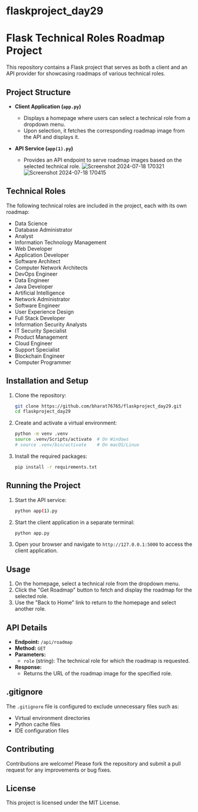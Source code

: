 # flaskproject_day29
# Flask Technical Roles Roadmap Project

This repository contains a Flask project that serves as both a client and an API provider for showcasing roadmaps of various technical roles.

## Project Structure

- **Client Application (`app.py`)**
  - Displays a homepage where users can select a technical role from a dropdown menu.
  - Upon selection, it fetches the corresponding roadmap image from the API and displays it.
  
- **API Service (`app(1).py`)**
  - Provides an API endpoint to serve roadmap images based on the selected technical role.
![Screenshot 2024-07-18 170321](https://github.com/user-attachments/assets/2c63f549-ac04-458e-b5db-6ee3cf2bf692)
![Screenshot 2024-07-18 170415](https://github.com/user-attachments/assets/849bd26e-3dba-4903-8584-52fa0e270dee)
## Technical Roles

The following technical roles are included in the project, each with its own roadmap:

- Data Science
- Database Administrator
- Analyst
- Information Technology Management
- Web Developer
- Application Developer
- Software Architect
- Computer Network Architects
- DevOps Engineer
- Data Engineer
- Java Developer
- Artificial Intelligence
- Network Administrator
- Software Engineer
- User Experience Design
- Full Stack Developer
- Information Security Analysts
- IT Security Specialist
- Product Management
- Cloud Engineer
- Support Specialist
- Blockchain Engineer
- Computer Programmer

## Installation and Setup

1. Clone the repository:
    ```sh
    git clone https://github.com/bharat76765/flaskproject_day29.git
    cd flaskproject_day29
    ```

2. Create and activate a virtual environment:
    ```sh
    python -m venv .venv
    source .venv/Scripts/activate  # On Windows
    # source .venv/bin/activate    # On macOS/Linux
    ```

3. Install the required packages:
    ```sh
    pip install -r requirements.txt
    ```

## Running the Project

1. Start the API service:
    ```sh
    python app(1).py
    ```

2. Start the client application in a separate terminal:
    ```sh
    python app.py
    ```

3. Open your browser and navigate to `http://127.0.0.1:5000` to access the client application.

## Usage

1. On the homepage, select a technical role from the dropdown menu.
2. Click the "Get Roadmap" button to fetch and display the roadmap for the selected role.
3. Use the "Back to Home" link to return to the homepage and select another role.

## API Details

- **Endpoint:** `/api/roadmap`
- **Method:** `GET`
- **Parameters:**
  - `role` (string): The technical role for which the roadmap is requested.
- **Response:**
  - Returns the URL of the roadmap image for the specified role.

## .gitignore

The `.gitignore` file is configured to exclude unnecessary files such as:
- Virtual environment directories
- Python cache files
- IDE configuration files

## Contributing

Contributions are welcome! Please fork the repository and submit a pull request for any improvements or bug fixes.

## License

This project is licensed under the MIT License.
